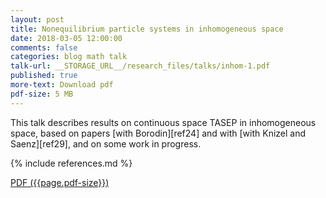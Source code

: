 ```yaml
---
layout: post
title: Nonequilibrium particle systems in inhomogeneous space
date: 2018-03-05 12:00:00
comments: false
categories: blog math talk
talk-url: __STORAGE_URL__/research_files/talks/inhom-1.pdf
published: true
more-text: Download pdf
pdf-size: 5 MB
---
```


This talk describes results on continuous space TASEP
in inhomogeneous space,
based on papers
[with Borodin][ref24] 
and with
[with Knizel and Saenz][ref29],
and on some work in progress.

{% include references.md %}

<!--more-->

<a href="{{ page.talk-url | replace: '__STORAGE_URL__', site.storage_url}}" target="_blank">PDF ({{page.pdf-size}})</a>
